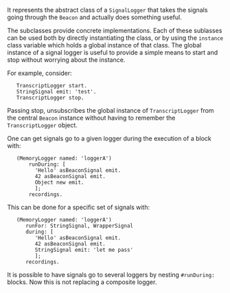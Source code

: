 It represents the abstract class of a `SignalLogger` that takes the signals going through the `Beacon` and actually does something useful.

The subclasses provide concrete implementations. Each of these sublasses can be used both by directly instantiating the class, or by using the `instance` class variable which holds a global instance of that class.
The global instance of a signal logger is useful to provide a simple means to start and stop without worrying about the instance.

For example, consider:

```
   TranscriptLogger start.
   StringSignal emit: 'test'.
   TranscriptLogger stop.
```	
Passing stop, unsubscribes the global instance of `TranscriptLogger` from the central `Beacon` instance without having to remember the `TranscriptLogger` object.

One can get signals go to a given logger during the execution of a block with:

```
   (MemoryLogger named: 'loggerA')
       runDuring: [ 
         'Hello' asBeaconSignal emit.
         42 asBeaconSignal emit.
         Object new emit.
         ];
       recordings.
```		
This can be done for a specific set of signals with:

```
   (MemoryLogger named: 'loggerA')
      runFor: StringSignal, WrapperSignal 
      during: [ 
         'Hello' asBeaconSignal emit.
         42 asBeaconSignal emit.
         StringSignal emit: 'let me pass'
         ];
      recordings.
```
		
It is possible to have signals go to several loggers by nesting `#runDuring:` blocks.
Now this is not replacing a composite logger.
